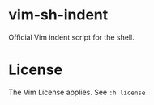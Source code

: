 # vim-sh-indent
Official Vim indent script for the shell.

# License
The Vim License applies. See `:h license`
